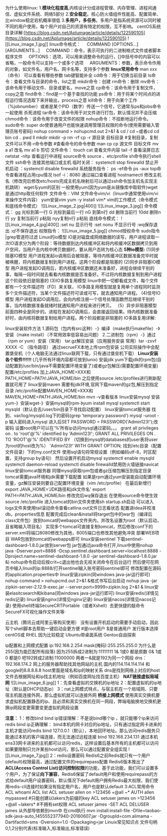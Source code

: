 为什么使用linux:
	1.**模块化程度高**,内核设计分成进程管理、内存管理、进程间通信、虚拟文件系统、网络5部分
	2.**安全稳定**。核心防火墙组件性能高、配置简单、比window稳定宕机概率很低
	3.**多用户，多任务**。多用户是指系统资源可以同时被不同的用户使用，每个用户对自己的资源有特定的权限，互不影响。
centOS系统目录详解:[https://blog.csdn.net/Aplumage/article/details/122590105](https://blog.csdn.net/Aplumage/article/details/122590105)
![[Linux_image_1.jpg]]
linux命令格式：
	    COMMAND \[OPTIONS...] \[ARGUMENTS...]
	    COMMAND：命令，表示可执行的二进制格式文件或者脚本程序文件
	    OPTIONS：选项，可以用来调整命令的运行，[]中括号中的内容可以省略，一般命令可以支持一个或多个选项
	    ARGUMENTS：参数，表示命令作用的对象，如文件名，用户名、网卡名等，支持多个参数
**linux常用命令**
	man xxx（命令） 可以查看有哪些参数
	tab键智能补全
	cd命令：用于切换当前目录
	ls命令：查看文件与目录的命令，list之意
	mkdir命令：创建
	rm命令：删除
	mv命令：该命令用于移动文件、目录或更名，move之意
	cp命令：该命令用于复制文件，copy之意
	find命令：find是一个基于查找的功能
	ps命令：用于将某个时间点的进程运行情况选取下来并输出，process之意
	kill命令：用于向某个工作（%jobnumber）或者是某个PID（数字）传送一个信号，它通常与ps和jobs命令一起使用 杀死进程
	tar命令：该命令用于对文件进行打包，默认情况并不会压缩
	chmod命令：该命令用于改变文件的权限
	nohup命令：不挂断地运行命令。
	sudo命令: super do使普通用户也能快速调用管理员权限的命令(使用需要输入管理员账号密码)
	nohup command > nohupcmd.out 2>&1 &
	cd /
	cd ~或者cd
	cd bin
	cd ..
	pwd
	ll
	mkdir
	mkdir -p
	rm -rf
	cp -r 源目录 目标目录 #复制目录，复制文件可以不用-r命令参数
	#查看命令的命令参数
	man cp
	cp 源文件 目标文件
	mv a a1 改名
	mv a1 b 剪切
	文件命令：
	touch
	cat 查看文件内容
	tail -f 查看滚屏日志
	netstat -nltp 查看运行中进程
	source命令 source 、etc/profile
	sh命令执行shell文件
	ssh命令 连接其他端口或主机
	临时关闭： systemctl stop firewalld
	禁止开机启动 ：systemctl disable firewalld
	系统服务指令：
	ps -ef命令 ps -aux
	top命令查看进程占用cpu情况
	lsof -i：8080 通过端口查看进程
	hostnamectl 修改主机名（修改完后修改etc/hosts完成主机名映射后可以通过ssh命令加主机名实现主机跳转）
wget与yum的区别
	一般使用yum(因为yum是从镜像库中取软件)wget是通过http取任何软件
文件命令：VIM
	文件命令vim/vi（linux中通常使用vim/vi来操作文件内容）
	yum安装vim
	yum -y install vim*
	vim的工作模式（命令模式和底线命令模式）
	![[Linux_image_2.jpg|400]]
	![[Linux_image_3.jpg]]
	命令模式：
	gg 光标到第一行
	G 光标到最后一行
	nG 到第n行
	dd 删除当前行
	10dd 删除n行
	yy 复制当前行 p粘贴
	nyy复制n行 p粘贴
	底线命令模式：
	![[Linux_image_4.jpg|400]]
	:set nu 显示行号
	:set nonu 不显示行号
	:wq保存退出
	:q!不保存退出
	权限指令：
	![[Linux_image_5.jpg]]
	chmod授权命令
	sudo指令
	|grep管道符过滤
Linux的io模型
	iO是对磁盘或网络数据的读写，用户进程读取一次IO请求分为两个阶段：等待数据到达内核缓冲区和将内核缓冲区数据拷贝到用户空间，当用户去内核中拷贝数据时，要从用户态转为核心态
	**5种io模型:**
	(1)同步阻塞IO模型
	用户进程发起io调用后会被阻塞，等待内核缓冲区数据准备完毕时就被唤醒，将内核数据复制到用户进程。这两个阶段都是阻塞的
	(2)同步非阻塞IO模型
	用户进程发起IO调用后，若内核缓冲区数据还未准备好，进程会继续干别的事，每隔一段时间就去看看内核数据是否准备好。不过将内核数据复制到用户进程这个阶段依旧是阻塞的
	(3)IO多路复用模型
	linux中把一切都看成文件，每个文件都有一个文件描述符（FD）来关联， IO多路复用模型就是复用单个进程同时监测多个文件描述符，当某个文件描述符可读或可写，就去通知用户进程。
	(4)信号IO模型
	用户进程发起IO调用后，会向内核注册一个信号处理函数然后继续干别的事，当内核数据准备就绪时就通知用户进程来进行拷贝。
	（5）异步非阻塞模型
	前面四种全是同步的。进程在发起IO调用后，会直接返回结果。待内核数据准备好时，由内核将数据复制给用户进程。两个阶段都是非阻塞的
IO多路复用详解:
	
linux安装软件方法
	1.源码包（包内有src这种）-》编译（make执行makefile）-》安装（make install）（不常用效率低容易出问题）
	2.二进制包（rpm）-》通过（rpm or yum）安装（常用）
	tar.gz解压安装（应用服务安装 常用）tar -zxvf XXXX -C （指令路径）
	通过secrueFX本地上传rpm包安装
	公司实际操作中会配置堡垒机（个人电脑无法通过linux联网下载，只有通过堡垒机下载）
**Linux安装各个软件!!!!!!**
	(几乎所有环境内容都可放到lunix)
	安装jdk
		yum下载jdk的rpm包(自动配置到/usr/bin/java不需要配置环境变量了)或者gz包解压(需要配置环境变量)
		配置/etc/profiles
		加上JAVA_HOME=XXX和PATH_HOME=$PATH:$JAVA_HOME/bin
		之后使用source /etc/profiles进行刷新配置就可用了
	linux安装maven
		需要有jdk环境,官网下载maven的gz包,解压到指定目录
		/etc/profile配置MAVEN_HOME=XXX和MAVEN_HOME=$PATH:$JAVA_HOME/bin
		mvn -v查看版本
	linux安装mysql
		安装yum-》安装wget-》安装mysql的rpm-》yum install mysql
		systemctl start mysqld（默认会去/user/bin目录下寻找启动配置）
		linux安装tomcat服务器
		找到、var/log/mysqld.log下的密码(grep 'temporary password')
		mysql -uroot -p 输入密码进入mysql
		进入后SET PASSWORD = PASSWORD('Admin123!');改密码
		设置root用户可以在‘%’所有ip访问mysql通过密码。。。
		grant all privileges on *.* to 'root'@'%' identified by 'Admin123!';
		GRANT ALL PRIVILEGES ON *.* TO 'ROOT'@'%' IDENTIFIED BY
		（切换到mysql的databases的user表将user为root的host改为%）
		'Admin123!' WITH GRANT OPTION;
		找到/etc目录（配置文件目录）下的my.conf文件
		使用sql语句将常规设置（例如编码utf-8，时区配置，支持group by语句）
		然后设置开机启动mysql
		systemctl enable mysqld
		systemctl daemon-reload
		systemctl disable firewalld禁用防火墙链接navicat
	linux安装tomcat服务器
		同理mysql获取rpm包或者gz压缩包解压到指定目录
		tomcat需要java环境和jdk需要下载配置
		如果是rpm通过yum安装能自动配置环境变量，gz解压安装则要自己配置环境变量（vim /etc/profile）
		在最后新增行 export JAVA_HOME='JDK路径和jdk文件名'
		export PATH=$PATH:$JAVA_HOME/bin
		修改完后wq保存退出 在使用source命令使生效source /etc/profile
		进入tomcat的bin文件夹使用sh startup.sh启动
		可以进入logs文件夹使用tail滚动命令查看catlina.out文件日志看状态
		配置进idea并校准db。properties信息
		配置完成后clean&install将target包中的war包（编译后class文件包）放到tomcat的webapps文件夹内，并改名设置为root（默认启动，且省略输入项目名）
		实现多个tomcat可直接复制tomcat，然后修改conf下的server.xml将端口8080修改为其他，8005端口也修改其他避免冲突
		部署WEB项目
		WAR包放到tomcat的webapps即可
	linux安装sentinel
		下载sentinel-dashboard-1.8.0.jar放到server包
		jar包通过java命令打开,linux中使用nohup java -Dserver.port=8888 -Dcsp.sentinel.dashboard.server=localhost:8888 -Dproject.name=sentinel-dashboard-1.8.0 -jar sentinel-dashboard-1.8.0.jar &)
		nohup命令启动后按crit+c退出他也会无视关闭命令在后台运行
		然后便可在网页中输入linux的ip:8888/打开sentinel输入账号密码sentinel即可
		修改配置在源码的application.properties中
	linux安装zipkin(同windows java-jar运行即可)
	nohup command > nohupcmd.out 2>&1 &格式书写后台启动
	nohup java -jar zipkin-server-2.12.9-exec.jar --server.port=9999>zipkin.log 2>&1 &
	linux安装elasitcsearch和kibana(同windows java-jar运行即可)
	linux安装redis(详情见redis记录)
	linux安装nginx(详情见nginx记录)
	linux安装nacos(详情见nacos记录)
使用shell终端SecureCRTPortable（或者Xshell）去更快捷的敲命令
SecureFX可视化操作文件夹等·

云主机（腾讯云或阿里云等购买使用）
没有设置开机启动的需要手动启动，因此写个shell脚本去帮助一键启动会更方便
\#是root用户 $是普通用户
发行版本选择centOS或 RHEL 因为比较稳定
Ubuntu带桌面系统 Gentoo自由探索

ip配置和上网模式配置
	ip:192.168.2.254
	mask(掩码):255.255.255.0
	为什么是255(因为能匹配所有段落)
	因为255拆成2进制为:11111111
	1& 1或0 都是原数
	0& 1或0 都是0
	吧192转成2进制:11000000
	两者一&就是192为同一个网段
	dns：192.168.174.2 网上的服务器帮助找其他网站的主机 国内的114.114.114.114 和google的8.8.8.8.8
	host里面是域名和ip的映射关系
	dns是找到网络上对应的host文件去根据网址和ip找主机地址（例如百度网址找百度主机）
	**NAT链接虚拟局域网**
	![[Linux_image_6.jpg]]
	1：先查看虚拟的交换机的ip地址
	2：配置虚拟机的ip地址（默认是DHCP动态ip）
	3：nat上网模式特点，与宿主机在一个局域网、只要宿主机能连接外网，那么虚拟机就可以连接外网
	**桥接上网模式**
	使用真实交换机要求虚拟机配置静态的ip、且必须和真实交换机在同一网段，弊端电脑换地交换机更换ip网段变更需要变更虚拟机网段设置

**注意：**
	1：修改bind
		bind ip错误理解：不是说bind哪个ip ，就只能哪个ip来访问redis
		bind ip正确理解： bind本机的网卡对应的ip地址，只有通过指定网卡进来的主机才能访问redis
		bind 127.0.0.1（默认），本地回环地址。那么访问redis服务只能通过本机的客户端连接，而无法通过远程连接
		bind 192.168.234.131 通过本机ens33网卡进来的主机都可以访问redis，这样设置后基本所有的主机都可以访问
		如果要限制只允许某些host访问，那么可以通过配置安全组实现
	![[Linux_image_7.jpg]]
	2：redis设置密码
		Redis6之前Redis就只有一个用户(default)权限最高，通过配置文件的requirepass配置
		Redis6版本推出了**ACL(Access Control List)访问控制权限**的功能，基于此功能，我们可以设置多个用户，为了保证**向下兼容**，Redis6保留了default用户和使用requirepass的方式给default用户设置密码，默认情况下default用户拥有Redis最大权限，我们使用redis-cli连接时如果没有指定用户名，用户也是默认default
	3:ACL常用命令
		ACL whoami
		ACL list
		ACL setuser allen on >123456 +@all ~*
		AUTH allen mypasswd
		#只能创建以lakers为前缀的key
		ACL setuser james on >123456 +@all ~lakers*
		#不拥有set权限
		ACL setuser james -SET
		ACL DELUSER james
从外部导依赖到mvn中 在cmd执行
mvn install:install-file -Dfile=taobao-sdk-java-auto_1455552377940-20160607.jar -DgroupId=com.alimama -DartifactId=sms -Dversion=1.0 -Dpackaging=jar
Linuix常见知识点
文件句柄0,1,2分别代表(标准输入,标准输出,标准错误)